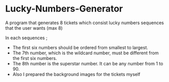 # Lucky-Numbers-Generator
A program that generates 8 tickets which consist lucky numbers sequences that the user wants (max 8)

In each sequences ;
- The first six numbers should be ordered from smallest to largest.
- The 7th number, which is the wildcard number, must be different from the first six numbers.
- The 8th number is the superstar number. It can be any number from 1 to 90. 
- Also I prepared the background images for the tickets myself 
